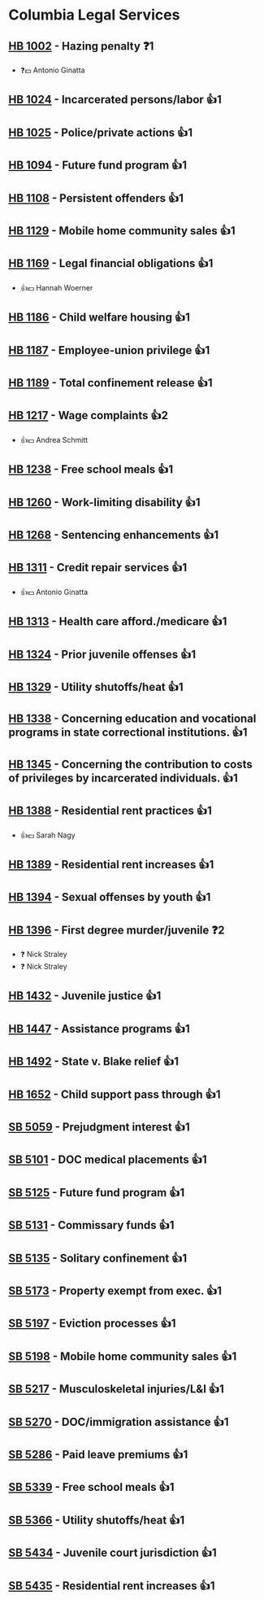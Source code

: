 # Columbia Legal Services

## [HB 1002](/bill/2023-24/hb/1002/) - Hazing penalty   ❓1
* ❓💵 Antonio Ginatta

## [HB 1024](/bill/2023-24/hb/1024/) - Incarcerated persons/labor 👍1  

## [HB 1025](/bill/2023-24/hb/1025/) - Police/private actions 👍1  

## [HB 1094](/bill/2023-24/hb/1094/) - Future fund program 👍1  

## [HB 1108](/bill/2023-24/hb/1108/) - Persistent offenders 👍1  

## [HB 1129](/bill/2023-24/hb/1129/) - Mobile home community sales 👍1  

## [HB 1169](/bill/2023-24/hb/1169/) - Legal financial obligations 👍1  
* 👍💵 Hannah Woerner

## [HB 1186](/bill/2023-24/hb/1186/) - Child welfare housing 👍1  

## [HB 1187](/bill/2023-24/hb/1187/) - Employee-union privilege 👍1  

## [HB 1189](/bill/2023-24/hb/1189/) - Total confinement release 👍1  

## [HB 1217](/bill/2023-24/hb/1217/) - Wage complaints 👍2  
* 👍💵 Andrea Schmitt

## [HB 1238](/bill/2023-24/hb/1238/) - Free school meals 👍1  

## [HB 1260](/bill/2023-24/hb/1260/) - Work-limiting disability 👍1  

## [HB 1268](/bill/2023-24/hb/1268/) - Sentencing enhancements 👍1  

## [HB 1311](/bill/2023-24/hb/1311/) - Credit repair services 👍1  
* 👍💵 Antonio Ginatta

## [HB 1313](/bill/2023-24/hb/1313/) - Health care afford./medicare 👍1  

## [HB 1324](/bill/2023-24/hb/1324/) - Prior juvenile offenses 👍1  

## [HB 1329](/bill/2023-24/hb/1329/) - Utility shutoffs/heat 👍1  

## [HB 1338](/bill/2023-24/hb/1338/) - Concerning education and vocational programs in state correctional institutions. 👍1  

## [HB 1345](/bill/2023-24/hb/1345/) - Concerning the contribution to costs of privileges by incarcerated individuals. 👍1  

## [HB 1388](/bill/2023-24/hb/1388/) - Residential rent practices 👍1  
* 👍💵 Sarah Nagy

## [HB 1389](/bill/2023-24/hb/1389/) - Residential rent increases 👍1  

## [HB 1394](/bill/2023-24/hb/1394/) - Sexual offenses by youth 👍1  

## [HB 1396](/bill/2023-24/hb/1396/) - First degree murder/juvenile   ❓2
* ❓ Nick Straley
* ❓ Nick Straley

## [HB 1432](/bill/2023-24/hb/1432/) - Juvenile justice 👍1  

## [HB 1447](/bill/2023-24/hb/1447/) - Assistance programs 👍1  

## [HB 1492](/bill/2023-24/hb/1492/) - State v. Blake relief 👍1  

## [HB 1652](/bill/2023-24/hb/1652/) - Child support pass through 👍1  

## [SB 5059](/bill/2023-24/sb/5059/) - Prejudgment interest 👍1  

## [SB 5101](/bill/2023-24/sb/5101/) - DOC medical placements 👍1  

## [SB 5125](/bill/2023-24/sb/5125/) - Future fund program 👍1  

## [SB 5131](/bill/2023-24/sb/5131/) - Commissary funds 👍1  

## [SB 5135](/bill/2023-24/sb/5135/) - Solitary confinement 👍1  

## [SB 5173](/bill/2023-24/sb/5173/) - Property exempt from exec. 👍1  

## [SB 5197](/bill/2023-24/sb/5197/) - Eviction processes 👍1  

## [SB 5198](/bill/2023-24/sb/5198/) - Mobile home community sales 👍1  

## [SB 5217](/bill/2023-24/sb/5217/) - Musculoskeletal injuries/L&I 👍1  

## [SB 5270](/bill/2023-24/sb/5270/) - DOC/immigration assistance 👍1  

## [SB 5286](/bill/2023-24/sb/5286/) - Paid leave premiums 👍1  

## [SB 5339](/bill/2023-24/sb/5339/) - Free school meals 👍1  

## [SB 5366](/bill/2023-24/sb/5366/) - Utility shutoffs/heat 👍1  

## [SB 5434](/bill/2023-24/sb/5434/) - Juvenile court jurisdiction 👍1  

## [SB 5435](/bill/2023-24/sb/5435/) - Residential rent increases 👍1  